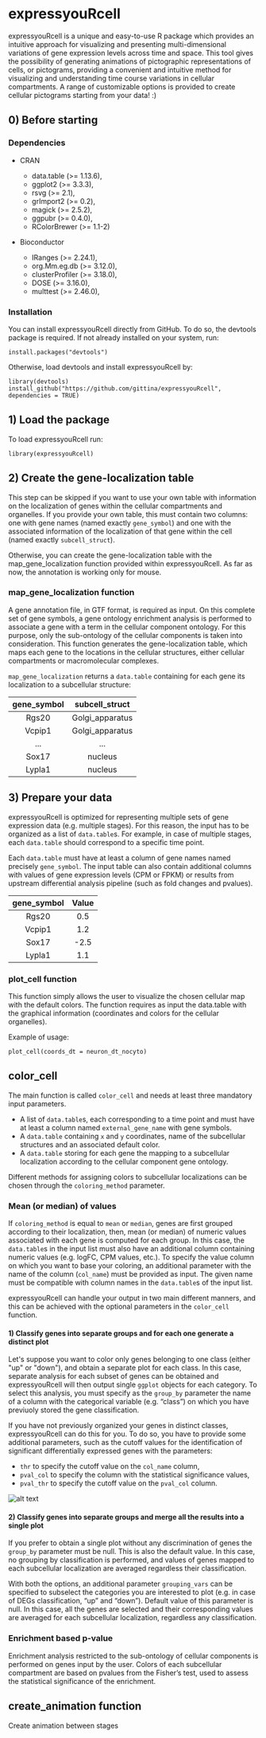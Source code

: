 # expressyouRcell
expressyouRcell is a unique and easy-to-use R package which provides an intuitive approach for visualizing and presenting multi-dimensional variations of gene expression levels across time and space. This tool gives the possibility of generating animations of pictographic representations of cells, or pictograms, providing a convenient and intuitive method for visualizing and understanding time course variations in cellular compartments. 
A range of customizable options is provided to create cellular pictograms starting from your data! :)

## 0) Before starting
### Dependencies
* CRAN
	- data.table (>= 1.13.6),
	- ggplot2 (>= 3.3.3),
	- rsvg (>= 2.1),
	- grImport2 (>= 0.2),
	- magick (>= 2.5.2),
	- ggpubr (>= 0.4.0),
	- RColorBrewer (>= 1.1-2)  
	 
* Bioconductor
	- IRanges (>= 2.24.1),
	- org.Mm.eg.db (>= 3.12.0),
	- clusterProfiler (>= 3.18.0),  
	- DOSE (>= 3.16.0),	
	- multtest (>= 2.46.0),

### Installation
You can install expressyouRcell directly from GitHub. To do so, the devtools package is required. If not already installed on your system, run:

```
install.packages("devtools")
```

Otherwise, load devtools and install expressyouRcell by:

```
library(devtools)
install_github("https://github.com/gittina/expressyouRcell", dependencies = TRUE)
```

## 1) Load the package
To load expressyouRcell run:
```
library(expressyouRcell)
```

## 2) Create the gene-localization table
This step can be skipped if you want to use your own table with information on the localization of genes within the cellular compartments and organelles. If you provide your own table, this must contain two columns: one with gene names (named exactly ```gene_symbol```) and one with the associated information of the localization of that gene within the cell (named exactly ```subcell_struct```).

Otherwise, you can create the gene-localization table with the map_gene_localization function provided within expressyouRcell. As far as now, the annotation is working only for mouse.

### map_gene_localization function
A gene annotation file, in GTF format, is required as input. On this complete set of gene symbols, a gene ontology enrichment analysis is performed to associate a gene with a term in the cellular component ontology. For this purpose, only the sub-ontology of the cellular components is taken into consideration. This function generates the gene-localization table, which maps each gene to the locations in the cellular structures, either cellular compartments or macromolecular complexes. 

```map_gene_localization``` returns a ```data.table``` containing for each gene its localization to a subcellular structure:

| gene_symbol | subcell_struct  |
| :---:       |      :-:        |
| Rgs20       | Golgi_apparatus |
| Vcpip1      | Golgi_apparatus |
| ...      | ... |
| Sox17       | nucleus         |
| Lypla1      | nucleus         |


## 3) Prepare your data
expressyouRcell is optimized for representing multiple sets of gene expression data (e.g. multiple stages). For this reason, the input has to be organized as a list of ```data.table```s. For example, in case of multiple stages, each ```data.table``` should correspond to a specific time point. 

Each ```data.table``` must have at least a column of gene names named precisely ```gene_symbol```. 
The input table can also contain additional columns with values of gene expression levels (CPM or FPKM) or results from upstream differential analysis pipeline (such as fold changes and pvalues).

| gene_symbol | Value  |
| :---:       |      :-:        |
| Rgs20       | 0.5 |
| Vcpip1      | 1.2 |
| Sox17       | -2.5         |
| Lypla1      | 1.1         |

### plot_cell function
This function simply allows the user to visualize the chosen cellular map with the default colors. The function requires as input the data.table with the graphical information (coordinates and colors for the cellular organelles). 

Example of usage:
```
plot_cell(coords_dt = neuron_dt_nocyto)
```

## color_cell
The main function is called ```color_cell``` and needs at least three mandatory input parameters.
* A list of ```data.table```s, each corresponding to a time point and must have at least a column named ```external_gene_name``` with gene symbols.
* A ```data.table``` containing ```x``` and ```y``` coordinates, name of the subcellular structures and an associated default color.
* A ```data.table``` storing for each gene the mapping to a subcellular localization according to the cellular component gene ontology. 

Different methods for assigning colors to subcellular localizations can be chosen through the ```coloring_method``` parameter. 

### Mean (or median) of values
If  ```coloring_method``` is equal to ```mean``` or ```median```,  genes are first grouped according to their localization, then, mean (or median) of numeric values associated with each gene is computed for each group. In this case, the ```data.table```s  in the input list must also have an additional column containing numeric values (e.g. logFC, CPM values, etc.). To specify the value column on which you want to base your coloring, an additional parameter with the name of the column (```col_name```) must be provided as input. The given name must be compatible with column names in the ```data.table```s of the input list. 

expressyouRcell can handle your output in two main different manners, and this can be achieved with the optional parameters in the ```color_cell``` function.

#### 1) Classify genes into separate groups and for each one generate a distinct plot
Let's suppose you want to color only genes belonging to one class (either "up" or "down"), and obtain a separate plot for each class. In this case, separate analysis for each subset of genes can be obtained and expressyouRcell will then output single ```ggplot``` objects for each category. 
To select this analysis, you must specify as the ```group_by``` parameter the name of a column with the categorical variable (e.g. “class”) on which you have previuoly stored the gene classification. 

If you have not previously organized your genes in distinct classes, expressyouRcell can do this for you. To do so, you have to provide some additional parameters, such as the cutoff values for the identification of significant differentially expressed genes with the parameters:
* ```thr``` to specify the cutoff value on the ```col_name``` column, 
* ```pval_col``` to specify the column with the statistical significance values,
* ```pval_thr``` to specify the cutoff value on the ```pval_col``` column.

![alt text](https://github.com/gittina/expressyouRcell/blob/master/vignettes/readme_img1.png?raw=true)

#### 2) Classify genes into separate groups and merge all the results into a single plot 
If you prefer to obtain a single plot without any discrimination of genes the ```group_by``` parameter must be null. This is also the default value. In this case, no grouping by classification is performed, and values of genes mapped to each subcellular localization are averaged regardless their classification. 

With both the options, an additional parameter ```grouping_vars``` can be specified to subselect the categories you are interested to plot (e.g. in case of DEGs classification, “up” and “down”). Default value of this parameter is null. In this case, all the genes are selected and their corresponding values are averaged for each subcellular localization, regardless any classification.

### Enrichment based p-value
Enrichment analysis restricted to the sub-ontology of cellular components is performed on genes input by the user. Colors of each subcellular compartment are based on pvalues from the Fisher’s test, used to assess the statistical significance of the enrichment.

## create_animation function
Create animation between stages
